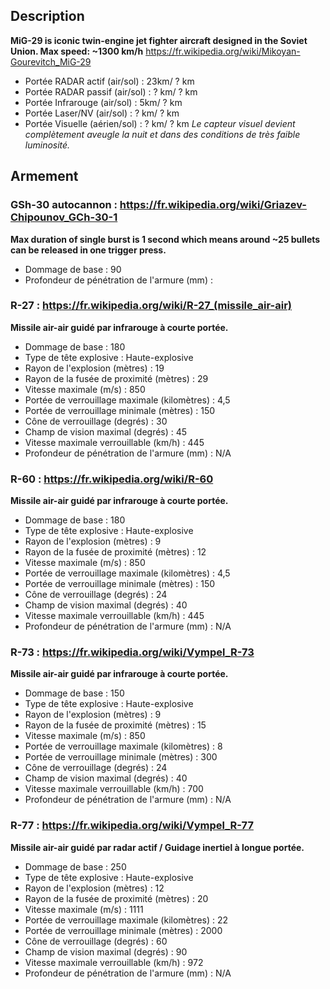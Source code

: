 ## Description

**MiG-29 is iconic twin-engine jet fighter aircraft designed in the Soviet Union. Max speed: ~1300 km/h**
https://fr.wikipedia.org/wiki/Mikoyan-Gourevitch_MiG-29
* Portée RADAR actif (air/sol) : 23km/ ? km
* Portée RADAR passif (air/sol) : ? km/ ? km
* Portée Infrarouge (air/sol) : 5km/ ? km
* Portée Laser/NV (air/sol) : ? km/ ? km
* Portée Visuelle (aérien/sol) : ? km/ ? km
*Le capteur visuel devient complètement aveugle la nuit et dans des conditions de très faible luminosité.*

## Armement
### GSh-30 autocannon : https://fr.wikipedia.org/wiki/Griazev-Chipounov_GCh-30-1
**Max duration of single burst is 1 second which means around ~25 bullets can be released in one trigger press.**
* Dommage de base : 90
* Profondeur de pénétration de l'armure (mm) : 

### R-27 : https://fr.wikipedia.org/wiki/R-27_(missile_air-air)
**Missile air-air guidé par infrarouge à courte portée.**
* Dommage de base : 180
* Type de tête explosive : Haute-explosive
* Rayon de l'explosion (mètres) : 19
* Rayon de la fusée de proximité (mètres) : 29
* Vitesse maximale (m/s) : 850
* Portée de verrouillage maximale (kilomètres) : 4,5
* Portée de verrouillage minimale (mètres) : 150
* Cône de verrouillage (degrés) : 30
* Champ de vision maximal (degrés) : 45
* Vitesse maximale verrouillable (km/h) : 445
* Profondeur de pénétration de l'armure (mm) : N/A

### R-60 : https://fr.wikipedia.org/wiki/R-60
**Missile air-air guidé par infrarouge à courte portée.**
* Dommage de base : 180
* Type de tête explosive : Haute-explosive
* Rayon de l'explosion (mètres) : 9
* Rayon de la fusée de proximité (mètres) : 12
* Vitesse maximale (m/s) : 850
* Portée de verrouillage maximale (kilomètres) : 4,5
* Portée de verrouillage minimale (mètres) : 150
* Cône de verrouillage (degrés) : 24
* Champ de vision maximal (degrés) : 40
* Vitesse maximale verrouillable (km/h) : 445 
* Profondeur de pénétration de l'armure (mm) : N/A

### R-73 : https://fr.wikipedia.org/wiki/Vympel_R-73
**Missile air-air guidé par infrarouge à courte portée.**
* Dommage de base : 150
* Type de tête explosive : Haute-explosive
* Rayon de l'explosion (mètres) : 9
* Rayon de la fusée de proximité (mètres) : 15
* Vitesse maximale (m/s) : 850
* Portée de verrouillage maximale (kilomètres) : 8
* Portée de verrouillage minimale (mètres) : 300
* Cône de verrouillage (degrés) : 24
* Champ de vision maximal (degrés) : 40
* Vitesse maximale verrouillable (km/h) : 700
* Profondeur de pénétration de l'armure (mm) : N/A

### R-77 : https://fr.wikipedia.org/wiki/Vympel_R-77
**Missile air-air guidé par radar actif / Guidage inertiel à longue portée.**
* Dommage de base : 250
* Type de tête explosive : Haute-explosive
* Rayon de l'explosion (mètres) : 12
* Rayon de la fusée de proximité (mètres) : 20
* Vitesse maximale (m/s) : 1111
* Portée de verrouillage maximale (kilomètres) : 22
* Portée de verrouillage minimale (mètres) : 2000
* Cône de verrouillage (degrés) : 60
* Champ de vision maximal (degrés) : 90
* Vitesse maximale verrouillable (km/h) : 972
* Profondeur de pénétration de l'armure (mm) : N/A


